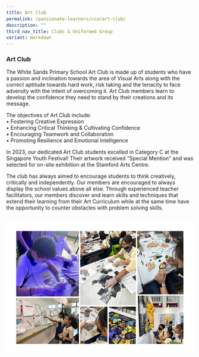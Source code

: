 ```yaml
---
title: Art Club
permalink: /passionate-learners/cca/art-club/
description: ""
third_nav_title: Clubs & Uniformed Group
variant: markdown
---
```

### **Art Club**
The White Sands Primary School Art Club is made up of students who have a passion and inclination towards the area of Visual Arts along with the correct aptitude towards hard work, risk taking and the tenacity to face adversity with the intent of overcoming it. Art Club members learn to develop the confidence they need to stand by their creations and its message.  

The objectives of Art Club include: 
<br>
•	Fostering Creative Expression<br>
•	Enhancing Critical Thinking &amp; Cultivating Confidence<br>
•	Encouraging Teamwork and Collaboration<br>
•	Promoting Resilience and Emotional Intelligence


In 2023, our dedicated Art Club students excelled in Category C at the Singapore Youth Festival! Their artwork received "Special Mention" and was selected for on-site exhibition at the Stamford Arts Centre. 


The club has always aimed to encourage students to think creatively, critically and independently. Our members are encouraged to always display the school values above all else. Through experienced teacher facilitators, our members discover and learn skills and techniques that extend their learning from their Art Curriculum while at the same time have the opportunity to counter obstacles with problem solving skills.



<br clear="left">![](/images/art.png)